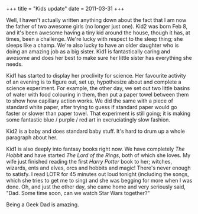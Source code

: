 +++
title = "Kids update"
date = 2011-03-31
+++

Well, I haven't actually written anything down about the fact that I am now the father of two awesome girls (no longer just one). Kid2 was born Feb 8, and it's been awesome having a tiny kid around the house, though it has, at times, been a challenge. We're lucky with respect to the sleep thing; she sleeps like a champ. We're also lucky to have an older daughter who is doing an amazing job as a big sister. Kid1 is fantastically caring and awesome and does her best to make sure her little sister has everything she needs.

Kid1 has started to display her proclivity for science. Her favourite activity of an evening is to figure out, set up, hypothesize about and complete a science experiment. For example, the other day, we set out two little basins of water with food colouring in them, then put a paper towel between them to show how capillary action works. We did the same with a piece of standard white paper, after trying to guess if standard paper would go faster or slower than paper towel. That experiment is still going; it is making some fantastic blue / purple / red art in excruciatingly slow fashion.

Kid2 is a baby and does standard baby stuff. It's hard to drum up a whole paragraph about her.

Kid1 is also deeply into fantasy books right now. We have completely _The Hobbit_ and have started _The Lord of the Rings_, both of which she loves. My wife just finished reading the first _Harry Potter_ book to her; witches, wizards, ents and elves, orcs and hobbits and magic! There's never enough to satisfy. I read LOTR for 45 minutes out loud tonight (including the songs, which she tries to get me to sing) and she was begging for more when I was done. Oh, and just the other day, she came home and very seriously said, "Dad. Some time soon, can we watch Star Wars together?"

Being a Geek Dad is amazing.
